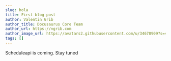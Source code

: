 ```yaml
---
slug: hola
title: First blog post
author: Valentin Grib
author_title: Docusaurus Core Team
author_url: https://vgrib.com
author_image_url: https://avatars2.githubusercontent.com/u/34678909?s=400&u=93f0b1fd7e893ced8021221a47fe839f5dc89ac4&v=4
tags: []
---
```


Scheduleapi is coming.
Stay tuned
